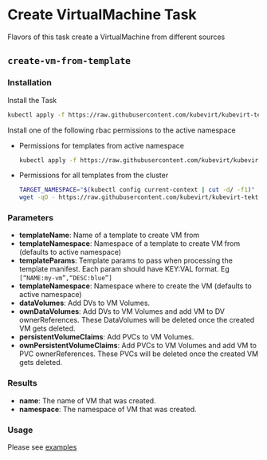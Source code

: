 # Create VirtualMachine Task

Flavors of this task create a VirtualMachine from different sources

## `create-vm-from-template`

### Installation

Install the Task

```bash
kubectl apply -f https://raw.githubusercontent.com/kubevirt/kubevirt-tekton-tasks/master/tasks/create-vm/manifests/create-vm-from-template.yaml
```

Install one of the following rbac permissions to the active namespace
  - Permissions for templates from active namespace
    ```bash
    kubectl apply -f https://raw.githubusercontent.com/kubevirt/kubevirt-tekton-tasks/master/tasks/create-vm/manifests/create-vm-namespace-rbac.yaml
    ```
  - Permissions for all templates from the cluster
    ```bash
    TARGET_NAMESPACE="$(kubectl config current-context | cut -d/ -f1)"
    wget -qO - https://raw.githubusercontent.com/kubevirt/kubevirt-tekton-tasks/master/tasks/create-vm/manifests/create-vm-cluster-rbac.yaml | sed "s/TARGET_NAMESPACE/$TARGET_NAMESPACE/" | kubectl apply -f -
    ```

### Parameters

- **templateName**: Name of a template to create VM from
- **templateNamespace**: Namespace of a template to create VM from (defaults to active namespace)
- **templateParams**: Template params to pass when processing the template manifest. Each param should have KEY:VAL format. Eg `[“NAME:my-vm”,“DESC:blue”]`
- **templateNamespace**: Namespace where to create the VM (defaults to active namespace)
- **dataVolumes**: Add DVs to VM Volumes.
- **ownDataVolumes**: Add DVs to VM Volumes and add VM to DV ownerReferences. These DataVolumes will be deleted once the created VM gets deleted.
- **persistentVolumeClaims**: Add PVCs to VM Volumes.
- **ownPersistentVolumeClaims**: Add PVCs to VM Volumes and add VM to PVC ownerReferences. These PVCs will be deleted once the created VM gets deleted.

### Results

- **name**: The name of VM that was created.
- **namespace**: The namespace of VM that was created.

### Usage

Please see [examples](examples)
